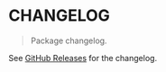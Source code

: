 # CHANGELOG

> Package changelog.

See [GitHub Releases](https://github.com/stdlib-js/regexp-utf16-surrogate-pair/releases) for the changelog.